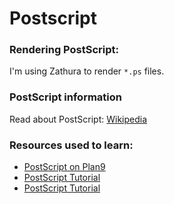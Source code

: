 # Postscript

### Rendering PostScript:
I'm using Zathura to render `*.ps` files.

### PostScript information
Read about PostScript: [Wikipedia](https://en.wikipedia.org/wiki/PostScript)

### Resources used to learn:
- [PostScript on Plan9](https://wiki.xxiivv.com/site/postscript.html)
- [PostScript Tutorial](http://paulbourke.net/dataformats/postscript/)
- [PostScript Tutorial](http://cholla.mmto.org/computers/postscript/tutorial.html)
